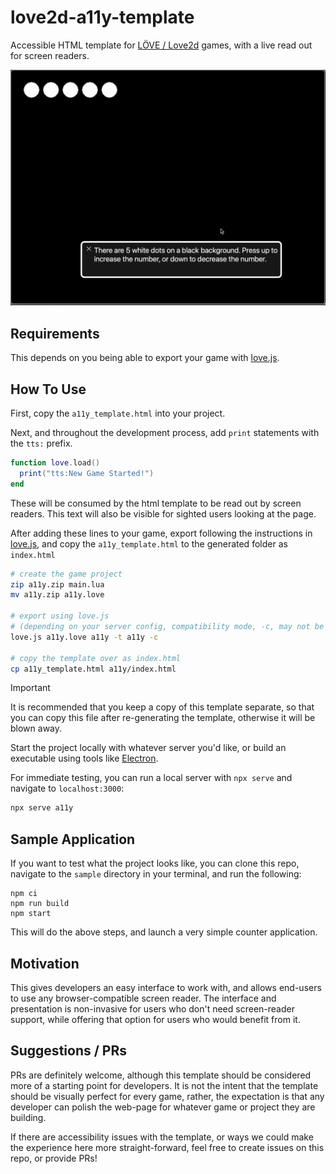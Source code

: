 # love2d-a11y-template

Accessible HTML template for [LÖVE / Love2d](https://love2d.org/) games, with a live read out for screen readers.

<img width="1029" alt="image" alt="Screenshot, there are 5 white dots on a black background, there is a VoiceOver preview with the following text: 'There are 5 white dots on a black background. Press up to increase the number or down to decrease the number'" src="./sample.png" />

## Requirements

This depends on you being able to export your game with [love.js](https://github.com/2dengine/love.js).

## How To Use

First, copy the `a11y_template.html` into your project.

Next, and throughout the development process, add `print` statements with the `tts:` prefix.

```lua
function love.load()
  print("tts:New Game Started!")
end
```

These will be consumed by the html template to be read out by screen readers. This text will also be visible for sighted users looking at the page.

After adding these lines to your game, export following the instructions in [love.js](https://github.com/2dengine/love.js), and copy the `a11y_template.html` to the generated folder as `index.html`

```sh
# create the game project
zip a11y.zip main.lua
mv a11y.zip a11y.love

# export using love.js
# (depending on your server config, compatibility mode, -c, may not be required)
love.js a11y.love a11y -t a11y -c

# copy the template over as index.html
cp a11y_template.html a11y/index.html
```

> [!important]
> It is recommended that you keep a copy of this template separate, so that you can copy this file after re-generating the template, otherwise it will be blown away.

Start the project locally with whatever server you'd like, or build an executable using tools like [Electron](https://www.electronjs.org/).

For immediate testing, you can run a local server with `npx serve` and navigate to `localhost:3000`:
```sh
npx serve a11y
```

## Sample Application

If you want to test what the project looks like, you can clone this repo, navigate to the `sample` directory in your terminal, and run the following:
```
npm ci
npm run build
npm start
```

This will do the above steps, and launch a very simple counter application.

## Motivation

This gives developers an easy interface to work with, and allows end-users to use any browser-compatible screen reader. The interface and presentation is non-invasive for users who don't need screen-reader support, while offering that option for users who would benefit from it.

## Suggestions / PRs

PRs are definitely welcome, although this template should be considered more of a starting point for developers. It is not the intent that the template should be visually perfect for every game, rather, the expectation is that any developer can polish the web-page for whatever game or project they are building.

If there are accessibility issues with the template, or ways we could make the experience here more straight-forward, feel free to create issues on this repo, or provide PRs!
